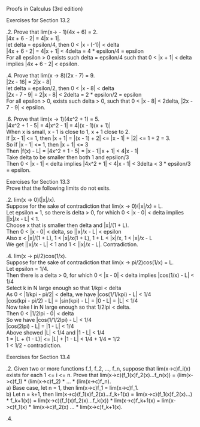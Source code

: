 Proofs in Calculus (3rd edition)      


Exercises for Section 13.2      

.2. Prove that lim(x-> - 1)(4x + 6) = 2.      
|4x + 6 - 2| = 4|x + 1|.      
let delta = epsilon/4, then 0 < |x - (-1)| < delta      
|4x + 6 - 2| = 4|x + 1| < 4delta = 4 * epsilon/4 = epsilon      
For all epsilon > 0 exists such delta = epsilon/4 such that 0 < |x + 1| < delta implies |4x + 6 - 2| < epsilon.      


.4. Prove that lim(x -> 8)(2x - 7) = 9.      
|2x - 16| = 2|x - 8|      
let delta = epsilon/2, then 0 < |x - 8| < delta      
|2x - 7 - 9| = 2|x - 8| < 2delta = 2 * epsilon/2 = epsilon      
For all epsilon > 0, exists such delta > 0, such that 0 < |x - 8| < 2delta, |2x - 7 - 9| < epsilon.       


.6. Prove that lim(x -> 1)(4x^2 + 1) = 5.       
|4x^2 + 1 - 5| = 4|x^2 - 1| = 4|(x - 1)(x + 1)|      
When x is small, x - 1 is close to 1, x + 1 close to 2.      
If |x - 1| <= 1, then |x + 1| = |(x - 1) + 2| <= |x - 1| + |2| <= 1 + 2 = 3.     
So if |x - 1| <= 1, then |x + 1| <= 3      
Then |f(x) - L| = |4x^2 + 1 - 5| = |x - 1||x + 1| < 4|x - 1|     
Take delta to be smaller then both 1 and epsilon/3      
Then 0 < |x - 1| < delta implies |4x^2 + 1| < 4|x - 1| < 3delta < 3 * epsilon/3 = epsilon.      



Exercises for Section 13.3       
Prove that the following limits do not exits.      

.2. lim(x -> 0)(|x|/x).      
Suppose for the sake of contradiction that lim(x -> 0)(|x|/x) = L.      
Let epsilon = 1, so there is delta > 0, for which 0 < |x - 0| < delta implies ||x|/x - L| < 1.       
Choose x that is smaller then delta and |x|/(1 + L).      
Then 0 < |x - 0| < delta, so ||x|/x - L| < epsilon      
Also x < |x|/(1 + L), 1 < |x|/x(1 + L), 1 + L < |x|/x, 1 < |x|/x - L      
We get ||x|/x - L| < 1 and 1 < ||x|/x - L|. Contradiction.      


.4. lim(x -> pi/2)cos(1/x).       
Suppose for the sake of contradiction that lim(x -> pi/2)cos(1/x) = L.       
Let epsilon = 1/4.      
Then there is a delta > 0, for which 0 < |x - 0| < delta implies |cos(1/x) - L| < 1/4     
Select k in N large enough so that 1/kpi < delta      
As 0 < |1/kpi - pi/2| < delta, we have |cos(1/1/kpi) - L| < 1/4      
|cos(kpi - pi/2) - L| = |sin(kpi) - L| = |0 - L| = |L| < 1/4       
Now take l in N large enough so that 1/2lpi < delta.       
Then 0 < |1/2lpi - 0| < delta      
So we have |cos(1/1/2lpi) - L| < 1/4      
|cos(2lpi) - L| = |1 - L| < 1/4      
Above showed |L| < 1/4 and |1 - L| < 1/4     
1 = |L + (1 - L)| <= |L| + |1 - L| < 1/4 + 1/4 = 1/2      
1 < 1/2 - contradiction.       



Exercises for Section 13.4      

.2. Given two or more functions f_1, f_2, ..., f_n, suppose that lim(x->c)f_i(x) exists for each 1 <= i <= n. Prove that lim(x->c)(f_1(x)f_2(x)...f_n(x)) = (lim(x->c)f_1) * (lim(x->c)f_2) * ... * (lim(x->c)f_n).      
a) Base case, let n = 1, then lim(x->c)f_1 = lim(x->c)f_1.      
b) Let n = k+1, then lim(x->c)(f_1(x)f_2(x)...f_k+1(x) = lim(x->c)(f_1(x)f_2(x)...) * f_k+1(x)) = lim(x->c)(f_1(x)f_2(x)...f_k(x)) * lim(x->c)f_k+1(x) = lim(x->c)f_1(x) * lim(x->c)f_2(x) ... * lim(x->c)f_k+1(x).       


.4.
